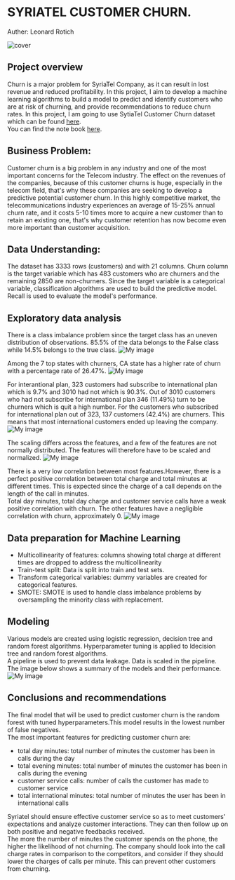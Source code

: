 # SYRIATEL CUSTOMER CHURN.
Auther: Leonard Rotich

![cover](image/cover.jfif)
## Project overview

Churn is a major problem for SyriaTel Company, as it can result in lost revenue and reduced profitability. In this project, I aim to develop a machine learning algorithms to build a model to predict and identify customers who are at risk of churning, and provide recommendations to reduce churn rates. In this project, I am going to use SytiaTel Customer Churn dataset which can be found [here](https://www.kaggle.com/becksddf/churn-in-telecoms-dataset).<br>
You can find the note book [here](https://github.com/Leon380/Phase3_Project/blob/main/notebook.ipynb).


## Business Problem:

Customer churn is a big problem in any industry and one of the most important concerns for the Telecom industry. The effect on the revenues of the companies, because of this customer churns is huge, especially in the telecom field, that's why these companies are seeking to develop a predictive potential customer churn. In this highly competitive market, the telecommunications industry experiences an average of 15-25% annual churn rate, and it costs 5-10 times more to acquire a new customer than to retain an existing one, that's why customer retention has now become even more important than customer acquisition.

## Data Understanding:

The dataset has 3333 rows (customers) and with 21 columns. Churn column is the target variable which has 483 customers who are churners and the remaining 2850 are non-churners. Since the target variable is a categorical variable, classification algorithms are used to build the predictive model. Recall is used to evaluate the model's performance.

## Exploratory data analysis
There is a class imbalance problem since the target class has an uneven distribution of observations. 85.5% of the data belongs to the False class while 14.5% belongs to the true class.
![My image](images/Churnpie.png)

Among the 7 top states with churners, CA state has a higher rate of churn with a percentage rate of 26.47%.
![My image](images/Top7.png)


For interantional plan, 323 customers had subscribe to international plan which is 9.7%  and 3010 had not which is 90.3%. Out of 3010 customers who had not subscribe for international plan 346 (11.49%) turn to be churners which is quit a high number. For the customers who subscribed for international plan out of 323, 137 customers (42.4%) are churners. This means that most international customers ended up leaving the company.
![My image](images/Internationalplan.png)

The scaling differs across the features, and a few of the features are not normally distributed. The features will therefore have to be scaled and normalized.
![My image](images/histo.png)

There is a very low correlation between most features.However, there is a perfect positive correlation between total charge and total minutes at different times. This is expected since the charge of a call depends on the length of the call in minutes.<br>
Total day minutes, total day charge and customer service calls have a weak positive correlation with churn. The other features have a negligible correlation with churn, approximately 0.
![My image](images/corr.png)

## Data preparation for Machine Learning
- Multicollinearity of features: columns showing total charge at different times are dropped to address the multicollinearity<br>
- Train-test split: Data is split into train and test sets.<br>
- Transform categorical variables: dummy variables are created for categorical features.<br>
- SMOTE: SMOTE is used to handle class imbalance problems by oversampling the minority class with replacement.<br>

## Modeling
Various models are created using logistic regression, decision tree and random forest algorithms. Hyperparameter tuning is applied to ldecision tree and random forest algorithms.<br>
A pipeline is used to prevent data leakage. Data is scaled in the pipeline.<br>
The image below shows a summary of the models and their performance.
![My image](images/results.png)

## Conclusions and recommendations

The final model that will be used to predict customer churn is the random forest with tuned hyperparameters.This model results in the lowest number of false negatives.<br>
The most important features for predicting customer churn are:
- total day minutes: total number of minutes the customer has been in calls during the day
- total evening minutes: total number of minutes the customer has been in calls during the evening
- customer service calls: number of calls the customer has made to customer service
- total international minutes: total number of minutes the user has been in international calls
 
Syriatel should ensure effective customer service so as to meet customers' expectations and analyze customer interactions. They can then follow up on both positive and negative feedbacks received.<br>
The more the number of minutes the customer spends on the phone, the higher the likelihood of not churning.  The company should look into the call charge rates in comparison to the competitors, and  consider if they should lower the charges of calls per minute. This can prevent other customers from churning.